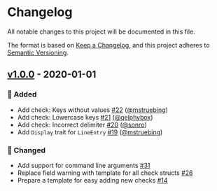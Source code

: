 # Changelog
All notable changes to this project will be documented in this file.

The format is based on [Keep a Changelog](https://keepachangelog.com/en/1.0.0),
and this project adheres to [Semantic Versioning](https://semver.org/spec/v2.0.0.html).

## [v1.0.0] - 2020-01-01
### 🚀 Added
- Add check: Keys without values [#22](https://github.com/mgrachev/dotenv-linter/pulls/22) ([@mstruebing](https://github.com/mstruebing))
- Add check: Lowercase keys [#21](https://github.com/mgrachev/dotenv-linter/pulls/21) ([@qelphybox](https://github.com/qelphybox))
- Add check: Incorrect delimiter [#20](https://github.com/mgrachev/dotenv-linter/pulls/20) ([@sonro](https://github.com/sonro)) 
- Add `Display` trait for `LineEntry` [#19](https://github.com/mgrachev/dotenv-linter/pulls/19) ([@mstruebing](https://github.com/mstruebing))

### 🔧 Changed
- Add support for command line arguments [#31](https://github.com/mgrachev/dotenv-linter/pulls/31)
- Replace field warning with template for all check structs [#26](https://github.com/mgrachev/dotenv-linter/pulls/26)
- Prepare a template for easy adding new checks [#14](https://github.com/mgrachev/dotenv-linter/pulls/14)

[v1.0.0]: https://github.com/mgrachev/dotenv-linter/releases/tag/v1.0.0
